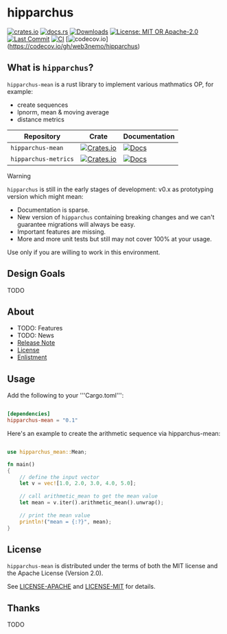 # hipparchus

[![crates.io](https://img.shields.io/crates/v/hipparchus-mean.svg)](https://crates.io/crates/hipparchus-mean)
[![docs.rs](https://docs.rs/hipparchus-mean/badge.svg)](https://docs.rs/hipparchus-mean/latest/hipparchus-mean/)
[![Downloads](https://img.shields.io/crates/d/hipparchus-mean.svg)](https://crates.io/crates/hipparchus-mean)
[![License: MIT OR Apache-2.0](https://img.shields.io/github/license/web3nemo/hipparchus.svg?style=flat-square)](#license)
[![Last Commit](https://img.shields.io/github/last-commit/web3nemo/hipparchus.svg?style=flat-square)](https://github.com/web3nemo/hipparchus)
[![CI](https://github.com/web3nemo/hipparchus/actions/workflows/ci.yml/badge.svg)](https://github.com/web3nemo/hipparchus/actions/workflows/ci.yml)
[![codecov.io](https://codecov.io/github/web3nemo/hipparchus/coverage.svg)]
(https://codecov.io/gh/web3nemo/hipparchus)

## What is ``hipparchus``? 

``hipparchus-mean`` is a rust library to implement various mathmatics OP, for example:
- create sequences
- lpnorm, mean & moving average
- distance metrics

| Repository | Crate | Documentation |
| ---------- | ----- | ------------- |
| ``hipparchus-mean`` | [![Crates.io](https://img.shields.io/crates/v/hipparchus-mean.svg)](https://crates.io/crates/hipparchus-mean) | [![Docs](https://docs.rs/hipparchus-mean/badge.svg)](https://docs.rs/hipparchus-mean/latest/hipparchus-mean/) |
| ``hipparchus-metrics`` | [![Crates.io](https://img.shields.io/crates/v/hipparchus-metrics.svg)](https://crates.io/crates/hipparchus-metrics) | [![Docs](https://docs.rs/hipparchus-metrics/badge.svg)](https://docs.rs/hipparchus-metrics/latest/hipparchus-metrics/) |

> [!WARNING] 
> ``hipparchus`` is still in the early stages of development: v0.x as prototyping version which might mean:
>   - Documentation is sparse.
>   - New version of ``hipparchus`` containing breaking changes and we can't guarantee migrations will always be easy.
>   - Important features are missing.
>   - More and more unit tests but still may not cover 100% at your usage. 
> 
> Use only if you are willing to work in this environment.

## Design Goals

TODO

## About

- TODO: Features
- TODO: News
- [Release Note](./RELEASE.md)
- [License](#license)
- [Enlistment](./ENLISTMENT.md)

## Usage

Add the following to your '''Cargo.toml''':

```toml

[dependencies]
hipparchus-mean = "0.1"

```

Here's an example to create the arithmetic sequence via hipparchus-mean:

```rust

use hipparchus_mean::Mean;

fn main()
{
    // define the input vector
    let v = vec![1.0, 2.0, 3.0, 4.0, 5.0];
    
    // call arithmetic_mean to get the mean value
    let mean = v.iter().arithmetic_mean().unwrap();
    
    // print the mean value
    println!("mean = {:?}", mean);
}

```

## License

``hipparchus-mean`` is distributed under the terms of both the MIT license and the Apache License (Version 2.0). 

See [LICENSE-APACHE](./LICENSE-APACHE) and [LICENSE-MIT](./LICENSE-MIT) for details.

## Thanks

TODO

